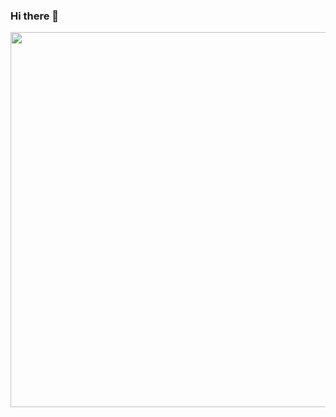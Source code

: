 ### Hi there 👋

<div align="center">
  <img src="https://c.tenor.com/PP9v7VIs6R4AAAAd/scaler-create-impact.gif" width="600" height="600"/>
</div>
